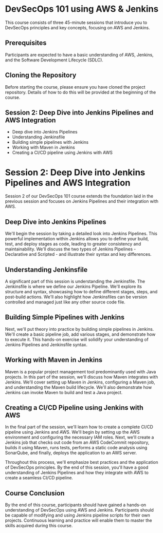 # DevSecOps 101 using AWS & Jenkins

This course consists of three 45-minute sessions that introduce you to DevSecOps principles and key concepts, focusing on AWS and Jenkins.

## Prerequisites

Participants are expected to have a basic understanding of AWS, Jenkins, and the Software Development Lifecycle (SDLC).

## Cloning the Repository

Before starting the course, please ensure you have cloned the project repository. Details of how to do this will be provided at the beginning of the course.


## Session 2: Deep Dive into Jenkins Pipelines and AWS Integration

- Deep dive into Jenkins Pipelines
- Understanding Jenkinsfile
- Building simple pipelines with Jenkins
- Working with Maven in Jenkins
- Creating a CI/CD pipeline using Jenkins with AWS

# Session 2: Deep Dive into Jenkins Pipelines and AWS Integration

Session 2 of our DevSecOps 101 course extends the foundation laid in the previous session and focuses on Jenkins Pipelines and their integration with AWS.

## Deep Dive into Jenkins Pipelines

We'll begin the session by taking a detailed look into Jenkins Pipelines. This powerful implementation within Jenkins allows you to define your build, test, and deploy stages as code, leading to greater consistency and maintainability. We'll discuss the two types of Jenkins Pipelines - Declarative and Scripted - and illustrate their syntax and key differences. 

## Understanding Jenkinsfile

A significant part of this session is understanding the Jenkinsfile. The Jenkinsfile is where we define our Jenkins Pipeline. We'll explore its structure and syntax, showcasing how to define different stages, steps, and post-build actions. We'll also highlight how Jenkinsfiles can be version controlled and managed just like any other source code file.

## Building Simple Pipelines with Jenkins

Next, we'll put theory into practice by building simple pipelines in Jenkins. We'll create a basic pipeline job, add various stages, and demonstrate how to execute it. This hands-on exercise will solidify your understanding of Jenkins Pipelines and Jenkinsfile syntax.

## Working with Maven in Jenkins

Maven is a popular project management tool predominantly used with Java projects. In this part of the session, we'll discuss how Maven integrates with Jenkins. We'll cover setting up Maven in Jenkins, configuring a Maven job, and understanding the Maven build lifecycle. We'll also demonstrate how Jenkins can invoke Maven to build and test a Java project.

## Creating a CI/CD Pipeline using Jenkins with AWS

In the final part of the session, we'll learn how to create a complete CI/CD pipeline using Jenkins and AWS. We'll begin by setting up the AWS environment and configuring the necessary IAM roles. Next, we'll create a Jenkins job that checks out code from an AWS CodeCommit repository, builds it using Maven, runs tests, performs a static code analysis using SonarQube, and finally, deploys the application to an AWS server. 

Throughout this process, we'll emphasize best practices and the application of DevSecOps principles. By the end of this session, you'll have a good understanding of Jenkins Pipelines and how they integrate with AWS to create a seamless CI/CD pipeline.

## Course Conclusion

By the end of this course, participants should have gained a hands-on understanding of DevSecOps using AWS and Jenkins. Participants should be capable of modifying and using Jenkins pipeline scripts for their own projects. Continuous learning and practice will enable them to master the skills acquired during this course.
